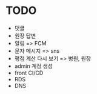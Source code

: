 # TODO
- 댓글
- 원장 답변
- 알림 => FCM
- 문자 메시지 => sns
- 평점 계산 다시 보기 => 병원, 원장
- admin 계정 생성
- front CI/CD
- RDS
- DNS